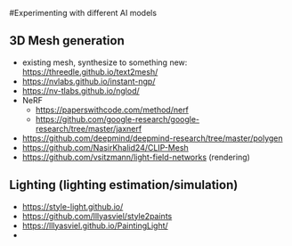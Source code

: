 #Experimenting with different AI models

## 3D Mesh generation

- existing mesh, synthesize to something new: https://threedle.github.io/text2mesh/
- https://nvlabs.github.io/instant-ngp/
- https://nv-tlabs.github.io/nglod/
- NeRF
  - https://paperswithcode.com/method/nerf
  - https://github.com/google-research/google-research/tree/master/jaxnerf
- https://github.com/deepmind/deepmind-research/tree/master/polygen
- https://github.com/NasirKhalid24/CLIP-Mesh
- https://github.com/vsitzmann/light-field-networks (rendering)

## Lighting (lighting estimation/simulation)

- https://style-light.github.io/
- https://github.com/lllyasviel/style2paints
- https://lllyasviel.github.io/PaintingLight/
-

